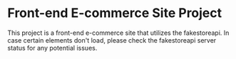 # Front-end E-commerce Site Project

This project is a front-end e-commerce site that utilizes the fakestoreapi. In case certain elements don't load, please check the fakestoreapi server status for any potential issues.
